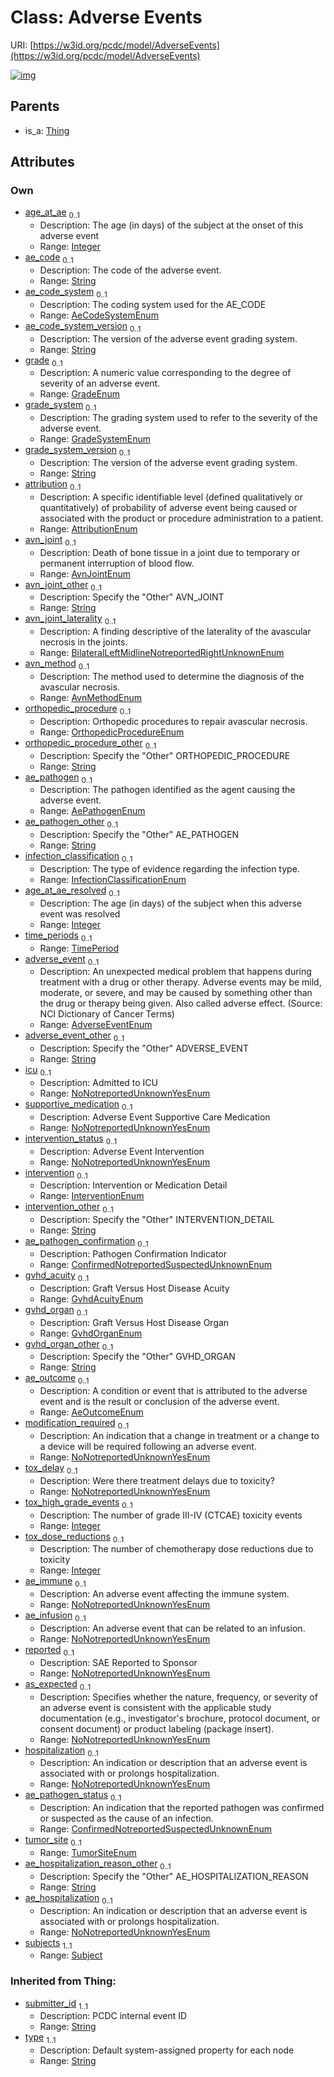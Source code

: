 
# Class: Adverse Events




URI: [https://w3id.org/pcdc/model/AdverseEvents](https://w3id.org/pcdc/model/AdverseEvents)


[![img](https://yuml.me/diagram/nofunky;dir:TB/class/[TimePeriod],[Thing],[Subject],[Subject]<subjects%201..1-++[AdverseEvents&#124;age_at_ae:integer%20%3F;ae_code:string%20%3F;ae_code_system:AeCodeSystemEnum%20%3F;ae_code_system_version:string%20%3F;grade:GradeEnum%20%3F;grade_system:GradeSystemEnum%20%3F;grade_system_version:string%20%3F;attribution:AttributionEnum%20%3F;avn_joint:AvnJointEnum%20%3F;avn_joint_other:string%20%3F;avn_joint_laterality:BilateralLeftMidlineNotreportedRightUnknownEnum%20%3F;avn_method:AvnMethodEnum%20%3F;orthopedic_procedure:OrthopedicProcedureEnum%20%3F;orthopedic_procedure_other:string%20%3F;ae_pathogen:AePathogenEnum%20%3F;ae_pathogen_other:string%20%3F;infection_classification:InfectionClassificationEnum%20%3F;age_at_ae_resolved:integer%20%3F;adverse_event:AdverseEventEnum%20%3F;adverse_event_other:string%20%3F;icu:NoNotreportedUnknownYesEnum%20%3F;supportive_medication:NoNotreportedUnknownYesEnum%20%3F;intervention_status:NoNotreportedUnknownYesEnum%20%3F;intervention:InterventionEnum%20%3F;intervention_other:string%20%3F;ae_pathogen_confirmation:ConfirmedNotreportedSuspectedUnknownEnum%20%3F;gvhd_acuity:GvhdAcuityEnum%20%3F;gvhd_organ:GvhdOrganEnum%20%3F;gvhd_organ_other:string%20%3F;ae_outcome:AeOutcomeEnum%20%3F;modification_required:NoNotreportedUnknownYesEnum%20%3F;tox_delay:NoNotreportedUnknownYesEnum%20%3F;tox_high_grade_events:integer%20%3F;tox_dose_reductions:integer%20%3F;ae_immune:NoNotreportedUnknownYesEnum%20%3F;ae_infusion:NoNotreportedUnknownYesEnum%20%3F;reported:NoNotreportedUnknownYesEnum%20%3F;as_expected:NoNotreportedUnknownYesEnum%20%3F;hospitalization:NoNotreportedUnknownYesEnum%20%3F;ae_pathogen_status:ConfirmedNotreportedSuspectedUnknownEnum%20%3F;tumor_site:TumorSiteEnum%20%3F;ae_hospitalization_reason_other:string%20%3F;ae_hospitalization:NoNotreportedUnknownYesEnum%20%3F;submitter_id(i):string;type(i):string],[TimePeriod]<time_periods%200..1-++[AdverseEvents],[Thing]^-[AdverseEvents])](https://yuml.me/diagram/nofunky;dir:TB/class/[TimePeriod],[Thing],[Subject],[Subject]<subjects%201..1-++[AdverseEvents&#124;age_at_ae:integer%20%3F;ae_code:string%20%3F;ae_code_system:AeCodeSystemEnum%20%3F;ae_code_system_version:string%20%3F;grade:GradeEnum%20%3F;grade_system:GradeSystemEnum%20%3F;grade_system_version:string%20%3F;attribution:AttributionEnum%20%3F;avn_joint:AvnJointEnum%20%3F;avn_joint_other:string%20%3F;avn_joint_laterality:BilateralLeftMidlineNotreportedRightUnknownEnum%20%3F;avn_method:AvnMethodEnum%20%3F;orthopedic_procedure:OrthopedicProcedureEnum%20%3F;orthopedic_procedure_other:string%20%3F;ae_pathogen:AePathogenEnum%20%3F;ae_pathogen_other:string%20%3F;infection_classification:InfectionClassificationEnum%20%3F;age_at_ae_resolved:integer%20%3F;adverse_event:AdverseEventEnum%20%3F;adverse_event_other:string%20%3F;icu:NoNotreportedUnknownYesEnum%20%3F;supportive_medication:NoNotreportedUnknownYesEnum%20%3F;intervention_status:NoNotreportedUnknownYesEnum%20%3F;intervention:InterventionEnum%20%3F;intervention_other:string%20%3F;ae_pathogen_confirmation:ConfirmedNotreportedSuspectedUnknownEnum%20%3F;gvhd_acuity:GvhdAcuityEnum%20%3F;gvhd_organ:GvhdOrganEnum%20%3F;gvhd_organ_other:string%20%3F;ae_outcome:AeOutcomeEnum%20%3F;modification_required:NoNotreportedUnknownYesEnum%20%3F;tox_delay:NoNotreportedUnknownYesEnum%20%3F;tox_high_grade_events:integer%20%3F;tox_dose_reductions:integer%20%3F;ae_immune:NoNotreportedUnknownYesEnum%20%3F;ae_infusion:NoNotreportedUnknownYesEnum%20%3F;reported:NoNotreportedUnknownYesEnum%20%3F;as_expected:NoNotreportedUnknownYesEnum%20%3F;hospitalization:NoNotreportedUnknownYesEnum%20%3F;ae_pathogen_status:ConfirmedNotreportedSuspectedUnknownEnum%20%3F;tumor_site:TumorSiteEnum%20%3F;ae_hospitalization_reason_other:string%20%3F;ae_hospitalization:NoNotreportedUnknownYesEnum%20%3F;submitter_id(i):string;type(i):string],[TimePeriod]<time_periods%200..1-++[AdverseEvents],[Thing]^-[AdverseEvents])

## Parents

 *  is_a: [Thing](Thing.md)

## Attributes


### Own

 * [age_at_ae](age_at_ae.md)  <sub>0..1</sub>
     * Description: The age (in days) of the subject at the onset of this adverse event
     * Range: [Integer](types/Integer.md)
 * [ae_code](ae_code.md)  <sub>0..1</sub>
     * Description: The code of the adverse event.
     * Range: [String](types/String.md)
 * [ae_code_system](ae_code_system.md)  <sub>0..1</sub>
     * Description: The coding system used for the AE_CODE
     * Range: [AeCodeSystemEnum](AeCodeSystemEnum.md)
 * [ae_code_system_version](ae_code_system_version.md)  <sub>0..1</sub>
     * Description: The version of the adverse event grading system.
     * Range: [String](types/String.md)
 * [grade](grade.md)  <sub>0..1</sub>
     * Description: A numeric value corresponding to the degree of severity of an adverse event.
     * Range: [GradeEnum](GradeEnum.md)
 * [grade_system](grade_system.md)  <sub>0..1</sub>
     * Description: The grading system used to refer to the severity of the adverse event.
     * Range: [GradeSystemEnum](GradeSystemEnum.md)
 * [grade_system_version](grade_system_version.md)  <sub>0..1</sub>
     * Description: The version of the adverse event grading system.
     * Range: [String](types/String.md)
 * [attribution](attribution.md)  <sub>0..1</sub>
     * Description: A specific identifiable level (defined qualitatively or quantitatively) of probability of adverse event being caused or associated with the product or procedure administration to a patient.
     * Range: [AttributionEnum](AttributionEnum.md)
 * [avn_joint](avn_joint.md)  <sub>0..1</sub>
     * Description: Death of bone tissue in a joint due to temporary or permanent interruption of blood flow.
     * Range: [AvnJointEnum](AvnJointEnum.md)
 * [avn_joint_other](avn_joint_other.md)  <sub>0..1</sub>
     * Description: Specify the "Other" AVN_JOINT
     * Range: [String](types/String.md)
 * [avn_joint_laterality](avn_joint_laterality.md)  <sub>0..1</sub>
     * Description: A finding descriptive of the laterality of the avascular necrosis in the joints.
     * Range: [BilateralLeftMidlineNotreportedRightUnknownEnum](BilateralLeftMidlineNotreportedRightUnknownEnum.md)
 * [avn_method](avn_method.md)  <sub>0..1</sub>
     * Description: The method used to determine the diagnosis of the avascular necrosis.
     * Range: [AvnMethodEnum](AvnMethodEnum.md)
 * [orthopedic_procedure](orthopedic_procedure.md)  <sub>0..1</sub>
     * Description: Orthopedic procedures to repair avascular necrosis.
     * Range: [OrthopedicProcedureEnum](OrthopedicProcedureEnum.md)
 * [orthopedic_procedure_other](orthopedic_procedure_other.md)  <sub>0..1</sub>
     * Description: Specify the "Other" ORTHOPEDIC_PROCEDURE
     * Range: [String](types/String.md)
 * [ae_pathogen](ae_pathogen.md)  <sub>0..1</sub>
     * Description: The pathogen identified as the agent causing the adverse event.
     * Range: [AePathogenEnum](AePathogenEnum.md)
 * [ae_pathogen_other](ae_pathogen_other.md)  <sub>0..1</sub>
     * Description: Specify the "Other" AE_PATHOGEN
     * Range: [String](types/String.md)
 * [infection_classification](infection_classification.md)  <sub>0..1</sub>
     * Description: The type of evidence regarding the infection type.
     * Range: [InfectionClassificationEnum](InfectionClassificationEnum.md)
 * [age_at_ae_resolved](age_at_ae_resolved.md)  <sub>0..1</sub>
     * Description: The age (in days) of the subject when this adverse event was resolved
     * Range: [Integer](types/Integer.md)
 * [time_periods](time_periods.md)  <sub>0..1</sub>
     * Range: [TimePeriod](TimePeriod.md)
 * [adverse_event](adverse_event.md)  <sub>0..1</sub>
     * Description: An unexpected medical problem that happens during treatment with a drug or other therapy. Adverse events may be mild, moderate, or severe, and may be caused by something other than the drug or therapy being given. Also called adverse effect. (Source: NCI Dictionary of Cancer Terms)
     * Range: [AdverseEventEnum](AdverseEventEnum.md)
 * [adverse_event_other](adverse_event_other.md)  <sub>0..1</sub>
     * Description: Specify the "Other" ADVERSE_EVENT
     * Range: [String](types/String.md)
 * [icu](icu.md)  <sub>0..1</sub>
     * Description: Admitted to ICU
     * Range: [NoNotreportedUnknownYesEnum](NoNotreportedUnknownYesEnum.md)
 * [supportive_medication](supportive_medication.md)  <sub>0..1</sub>
     * Description: Adverse Event Supportive Care Medication
     * Range: [NoNotreportedUnknownYesEnum](NoNotreportedUnknownYesEnum.md)
 * [intervention_status](intervention_status.md)  <sub>0..1</sub>
     * Description: Adverse Event Intervention
     * Range: [NoNotreportedUnknownYesEnum](NoNotreportedUnknownYesEnum.md)
 * [intervention](intervention.md)  <sub>0..1</sub>
     * Description: Intervention or Medication Detail
     * Range: [InterventionEnum](InterventionEnum.md)
 * [intervention_other](intervention_other.md)  <sub>0..1</sub>
     * Description: Specify the "Other" INTERVENTION_DETAIL
     * Range: [String](types/String.md)
 * [ae_pathogen_confirmation](ae_pathogen_confirmation.md)  <sub>0..1</sub>
     * Description: Pathogen Confirmation Indicator
     * Range: [ConfirmedNotreportedSuspectedUnknownEnum](ConfirmedNotreportedSuspectedUnknownEnum.md)
 * [gvhd_acuity](gvhd_acuity.md)  <sub>0..1</sub>
     * Description: Graft Versus Host Disease Acuity
     * Range: [GvhdAcuityEnum](GvhdAcuityEnum.md)
 * [gvhd_organ](gvhd_organ.md)  <sub>0..1</sub>
     * Description: Graft Versus Host Disease Organ
     * Range: [GvhdOrganEnum](GvhdOrganEnum.md)
 * [gvhd_organ_other](gvhd_organ_other.md)  <sub>0..1</sub>
     * Description: Specify the "Other" GVHD_ORGAN
     * Range: [String](types/String.md)
 * [ae_outcome](ae_outcome.md)  <sub>0..1</sub>
     * Description: A condition or event that is attributed to the adverse event and is the result or conclusion of the adverse event.
     * Range: [AeOutcomeEnum](AeOutcomeEnum.md)
 * [modification_required](modification_required.md)  <sub>0..1</sub>
     * Description: An indication that a change in treatment or a change to a device will be required following an adverse event.
     * Range: [NoNotreportedUnknownYesEnum](NoNotreportedUnknownYesEnum.md)
 * [tox_delay](tox_delay.md)  <sub>0..1</sub>
     * Description: Were there treatment delays due to toxicity?
     * Range: [NoNotreportedUnknownYesEnum](NoNotreportedUnknownYesEnum.md)
 * [tox_high_grade_events](tox_high_grade_events.md)  <sub>0..1</sub>
     * Description: The number of grade III-IV (CTCAE) toxicity events
     * Range: [Integer](types/Integer.md)
 * [tox_dose_reductions](tox_dose_reductions.md)  <sub>0..1</sub>
     * Description: The number of chemotherapy dose reductions due to toxicity
     * Range: [Integer](types/Integer.md)
 * [ae_immune](ae_immune.md)  <sub>0..1</sub>
     * Description: An adverse event affecting the immune system.
     * Range: [NoNotreportedUnknownYesEnum](NoNotreportedUnknownYesEnum.md)
 * [ae_infusion](ae_infusion.md)  <sub>0..1</sub>
     * Description: An adverse event that can be related to an infusion.
     * Range: [NoNotreportedUnknownYesEnum](NoNotreportedUnknownYesEnum.md)
 * [reported](reported.md)  <sub>0..1</sub>
     * Description: SAE Reported to Sponsor
     * Range: [NoNotreportedUnknownYesEnum](NoNotreportedUnknownYesEnum.md)
 * [as_expected](as_expected.md)  <sub>0..1</sub>
     * Description: Specifies whether the nature, frequency, or severity of an adverse event is consistent with the applicable study documentation (e.g., investigator's brochure, protocol document, or consent document) or product labeling (package insert).
     * Range: [NoNotreportedUnknownYesEnum](NoNotreportedUnknownYesEnum.md)
 * [hospitalization](hospitalization.md)  <sub>0..1</sub>
     * Description: An indication or description that an adverse event is associated with or prolongs hospitalization.
     * Range: [NoNotreportedUnknownYesEnum](NoNotreportedUnknownYesEnum.md)
 * [ae_pathogen_status](ae_pathogen_status.md)  <sub>0..1</sub>
     * Description: An indication that the reported pathogen was confirmed or suspected as the cause of an infection.
     * Range: [ConfirmedNotreportedSuspectedUnknownEnum](ConfirmedNotreportedSuspectedUnknownEnum.md)
 * [tumor_site](tumor_site.md)  <sub>0..1</sub>
     * Range: [TumorSiteEnum](TumorSiteEnum.md)
 * [ae_hospitalization_reason_other](ae_hospitalization_reason_other.md)  <sub>0..1</sub>
     * Description: Specify the "Other" AE_HOSPITALIZATION_REASON
     * Range: [String](types/String.md)
 * [ae_hospitalization](ae_hospitalization.md)  <sub>0..1</sub>
     * Description: An indication or description that an adverse event is associated with or prolongs hospitalization.
     * Range: [NoNotreportedUnknownYesEnum](NoNotreportedUnknownYesEnum.md)
 * [subjects](subjects.md)  <sub>1..1</sub>
     * Range: [Subject](Subject.md)

### Inherited from Thing:

 * [submitter_id](submitter_id.md)  <sub>1..1</sub>
     * Description: PCDC internal event ID
     * Range: [String](types/String.md)
 * [type](type.md)  <sub>1..1</sub>
     * Description: Default system-assigned property for each node
     * Range: [String](types/String.md)

